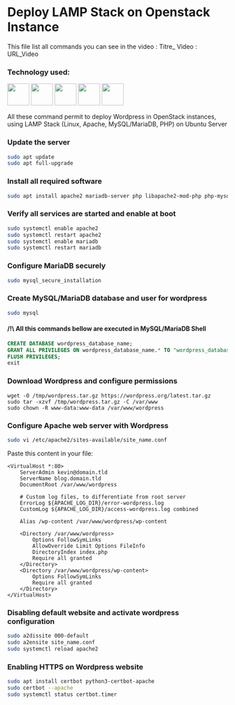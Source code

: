# Deploy LAMP Stack on Openstack Instance

This file list all commands you can see in the video : 
Titre_ Video : URL_Video

### Technology used:

<img src="https://static.linit.io/img/logo/openstack-logo.png" width="50"> <img src="https://static.linit.io/img/logo/linux-logo.png" width="50"> <img src="https://static.linit.io/img/logo/apache-logo.png" width="50"> <img src="https://static.linit.io/img/logo/mariadb-logo.png" width="50"> <img src="https://static.linit.io/img/logo/php-logo.png" width="50">

All these command permit to deploy Wordpress in OpenStack instances, using LAMP Stack (Linux, Apache, MySQL/MariaDB, PHP) on Ubuntu Server

### Update the server

```bash
sudo apt update
sudo apt full-upgrade
```

### Install all required software

```bash
sudo apt install apache2 mariadb-server php libapache2-mod-php php-mysql php-curl php-gd php-mbstring php-xml php-xmlrpc php-soap php-intl php-zip certbot python3-certbot-apache
```

### Verify all services are started and enable at boot

```bash
sudo systemctl enable apache2
sudo systemctl restart apache2
sudo systemctl enable mariadb
sudo systemctl restart mariadb
```

### Configure MariaDB securely

```bash
sudo mysql_secure_installation
```

### Create MySQL/MariaDB database and user for wordpress

```bash
sudo mysql
```
#### /!\ All this commands bellow are executed in MySQL/MariaDB Shell

```sql
CREATE DATABASE wordpress_database_name;
GRANT ALL PRIVILEGES ON wordpress_database_name.* TO "wordpress_database_username"@"localhost" IDENTIFIED BY "wordpress_database_password";
FLUSH PRIVILEGES;
exit
```

### Download Wordpress and configure permissions

```
wget -O /tmp/wordpress.tar.gz https://wordpress.org/latest.tar.gz
sudo tar -xzvf /tmp/wordpress.tar.gz -C /var/www
sudo chown -R www-data:www-data /var/www/wordpress
```

### Configure Apache web server with Wordpress

```bash
sudo vi /etc/apache2/sites-available/site_name.conf
```
Paste this content in your file:
```vim
<VirtualHost *:80>
    ServerAdmin kevin@domain.tld
    ServerName blog.domain.tld
    DocumentRoot /var/www/wordpress

    # Custom log files, to differentiate from root server
    ErrorLog ${APACHE_LOG_DIR}/error-wordpress.log
    CustomLog ${APACHE_LOG_DIR}/access-wordpress.log combined
    
    Alias /wp-content /var/www/wordpress/wp-content

    <Directory /var/www/wordpress>
        Options FollowSymLinks
        AllowOverride Limit Options FileInfo
        DirectoryIndex index.php
        Require all granted
    </Directory>
    <Directory /var/www/wordpress/wp-content>
        Options FollowSymLinks
        Require all granted
    </Directory>
</VirtualHost>
```

### Disabling default website and activate wordpress configuration

```bash
sudo a2dissite 000-default
sudo a2ensite site_name.conf
sudo systemctl reload apache2
```

### Enabling HTTPS on Wordpress website

```bash
sudo apt install certbot python3-certbot-apache
sudo certbot --apache
sudo systemctl status certbot.timer
```
